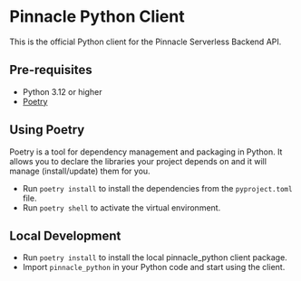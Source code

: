 # Pinnacle Python Client
This is the official Python client for the Pinnacle Serverless Backend API. 

## Pre-requisites
- Python 3.12 or higher
- [Poetry](https://python-poetry.org/docs/#installation)

## Using Poetry
Poetry is a tool for dependency management and packaging in Python. It allows you to declare the libraries your project depends on and it will manage (install/update) them for you.
- Run `poetry install` to install the dependencies from the `pyproject.toml` file.
- Run `poetry shell` to activate the virtual environment.

## Local Development
- Run `poetry install` to install the local pinnacle_python client package.
- Import `pinnacle_python` in your Python code and start using the client.